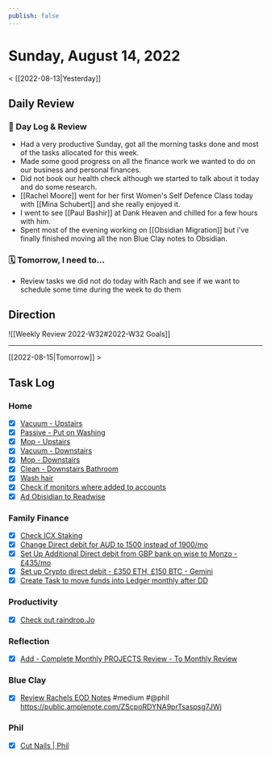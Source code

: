 ```yaml
---
publish: false 
---
```


# Sunday, August 14, 2022

< [[2022-08-13|Yesterday]]

## Daily Review

### 📕 Day Log & Review
- Had a very productive Sunday, got all the morning tasks done and most of the tasks allocated for this week. 
- Made some good progress on all the finance work we wanted to do on our business and personal finances.
- Did not book our health check although we started to talk about it today and do some research. 
- [[Rachel Moore]] went for her first Women's Self Defence Class today with [[Mina Schubert]] and she really enjoyed it. 
- I went to see [[Paul Bashir]] at Dank Heaven and chilled for a few hours with him.
- Spent most of the evening working on [[Obsidian Migration]] but i've finally finished moving all the non Blue Clay notes to Obsidian. 


### 🗓 Tomorrow, I need to...
- Review tasks we did not do today with Rach and see if we want to schedule some time during the week to do them 


## Direction

![[Weekly Review 2022-W32#2022-W32 Goals]]

---

[[2022-08-15|Tomorrow]] >

## Task Log
### Home
- [x] [Vacuum - Upstairs](things:///show?id=8deRaAdaxZgLCBzjWkDvY2)
- [x] [Passive - Put on Washing](things:///show?id=SCZaaG877H86q3dAbQ4S6)
- [x] [Mop - Upstairs](things:///show?id=Hk2aRzvZTcz6Nr3sukK653)
- [x] [Vacuum - Downstairs](things:///show?id=7noFyzGLXhfHYy5YDyw71b)
- [x] [Mop - Downstairs](things:///show?id=MzpP6FKN5bDLvvY4Qsbrmt)
- [x] [Clean - Downstairs Bathroom](things:///show?id=UBrqsRis8fzRGaFbs3eMdC)
- [x] [Wash hair](things:///show?id=NykqqZmzF1qn2g3LPiJ9ut)
- [x] [Check if monitors where added to accounts](things:///show?id=3QrhAFPcqs2K2NF3c719bZ)
- [x] [Ad Obisidian to Readwise](things:///show?id=VfMno6B2LD7ge3pPFL28jL)
### Family Finance
- [x] [Check ICX Staking](things:///show?id=AywGS1gTno2bLRX9X3ewnc)
- [x] [Change Direct debit for AUD to 1500 instead of 1900/mo](things:///show?id=EE9njcX9zeyv79pAUqUPr2)
- [x] [Set Up Additional Direct debit from GBP bank on wise to Monzo - £435/mo](things:///show?id=TS6VoZ7U3uhobiSC8Sa7ih)
- [x] [Set up Crypto direct debit - £350 ETH, £150 BTC - Gemini](things:///show?id=VxeHZNUduCX1dmdYQHTsjx)
- [x] [Create Task to move funds into Ledger monthly after DD](things:///show?id=HZAM3Ymv1sZKMKWdY55wWq)
### Productivity
- [x] [Check out raindrop.Jo](things:///show?id=8xEbg59wLDHaMe5gt5Zd9b)
### Reflection
- [x] [Add - Complete Monthly PROJECTS Review - To Monthly Review](things:///show?id=VDjrpTsPQ7WcBYfYhkoUFr)
### Blue Clay
- [x] [Review Rachels EOD Notes](things:///show?id=WyhrceCDLdDorvxDfnRWzn) #medium #@phil
	https://public.amplenote.com/ZScpoRDYNA9prTsaspsg7JWj
### Phil
- [x] [Cut Nails | Phil](things:///show?id=PTwNuSVCv8uVUzDiLCH5uF)